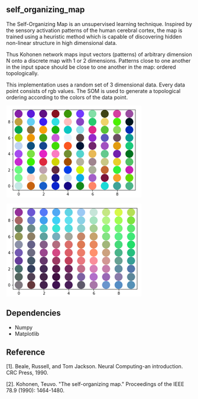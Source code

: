 ## self_organizing_map

The Self-Organizing Map is an unsupervised learning technique. Inspired by the sensory activation patterns of the human cerebral cortex,
the map is trained using a heuristic method which is capable of discovering hidden non-linear structure in high dimensional data.

Thus Kohonen network  maps  input vectors (patterns) of arbitrary dimension N onto a discrete map with 1 or 2 dimensions.
Patterns close to one another in the input space should be close to one another in the map: ordered topologically.

This implementation uses a random set of 3 dimensional data. Every data point consists of rgb values. The SOM is used to generate a topological ordering according to the colors of the data point.

![Initial state of the data points](som_init_state.png "Initial state of the data points")


![Final state of the data points](som_final_state.png "Final state of the data points")


## Dependencies
* Numpy
* Matplotlib

## Reference
[1]. Beale, Russell, and Tom Jackson. Neural Computing-an introduction. CRC Press, 1990.

[2]. Kohonen, Teuvo. "The self-organizing map." Proceedings of the IEEE 78.9 (1990): 1464-1480.
